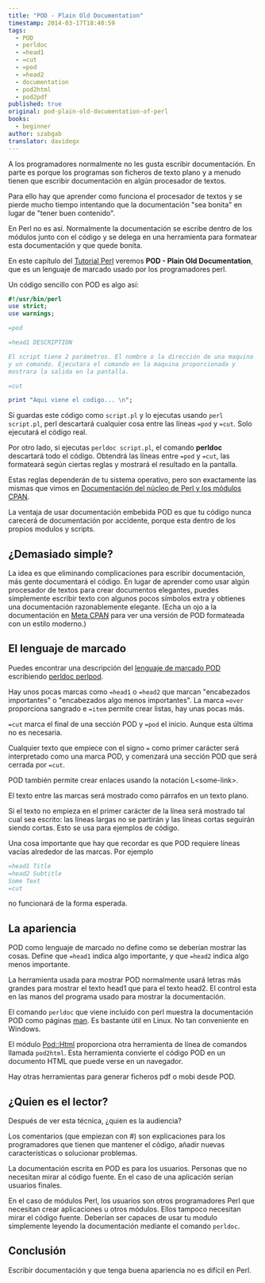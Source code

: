 ```yaml
---
title: "POD - Plain Old Documentation"
timestamp: 2014-03-17T18:40:59
tags:
  - POD
  - perldoc
  - =head1
  - =cut
  - =pod
  - =head2
  - documentation
  - pod2html
  - pod2pdf
published: true
original: pod-plain-old-documentation-of-perl
books:
  - beginner
author: szabgab
translator: davidegx
---
```



A los programadores normalmente no les gusta escribir documentación. En parte
es porque los programas son ficheros de texto plano y a menudo
tienen que escribir documentación en algún procesador de textos.

Para ello hay que aprender como funciona el procesador de textos y se pierde
mucho tiempo intentando que la documentación "sea bonita" en lugar de "tener
buen contenido".

En Perl no es así. Normalmente la documentación se escribe dentro
de los módulos junto con el código y se delega en una herramienta
para formatear esta documentación y que quede bonita.


En este capítulo del [Tutorial Perl](/perl-tutorial)
veremos <b>POD - Plain Old Documentation</b>, que es un lenguaje
de marcado usado por los programadores perl.

Un código sencillo con POD es algo así:

```perl
#!/usr/bin/perl
use strict;
use warnings;

=pod

=head1 DESCRIPTION

El script tiene 2 parámetros. El nombre o la dirección de una maquina
y un comando. Ejecutara el comando en la maquina proporcionada y
mostrara la salida en la pantalla.

=cut

print "Aqui viene el codigo... \n";
```

Si guardas este código como `script.pl` y lo ejecutas usando `perl script.pl`,
perl descartará cualquier cosa entre las líneas `=pod` y `=cut`.
Solo ejecutará el código real.

Por otro lado, si ejecutas `perldoc script.pl`, el comando <b>perldoc</b>
descartará todo el código. Obtendrá las líneas entre `=pod` y `=cut`,
las formateará según ciertas reglas y mostrará el resultado en la pantalla.

Estas reglas dependerán de tu sistema operativo, pero son exactamente las mismas
que vimos en 
[Documentación del núcleo de Perl y los módulos CPAN](/documentacion-nucleo-perl-modulos-cpan).

La ventaja de usar documentación embebida POD es que tu código nunca carecerá de
documentación por accidente, porque esta dentro de los propios modulos y scripts.

## ¿Demasiado simple?

La idea es que eliminando complicaciones para escribir documentación, más
gente documentará el código. En lugar de aprender como usar algún procesador
de textos para crear documentos elegantes, puedes simplemente escribir texto
con algunos pocos símbolos extra y obtienes una documentación razonablemente
elegante. (Echa un ojo a la documentación en [Meta CPAN](http://metacpan.org/)
para ver una versión de POD formateada con un estilo moderno.)

## El lenguaje de marcado

Puedes encontrar una descripción del [lenguaje de marcado POD](http://perldoc.perl.org/perlpod.html)
escribiendo [perldoc perlpod](http://perldoc.perl.org/perlpod.html).

Hay unos pocas marcas como `=head1` o `=head2`
que marcan "encabezados importantes" o "encabezados algo menos importantes".
La marca `=over` proporciona sangrado e `=item`
permite crear listas, hay unas pocas más.

`=cut` marca el final de una sección POD y 
`=pod` el inicio. Aunque esta última no es necesaria.

Cualquier texto que empiece con el signo `=` como primer carácter será
interpretado como una marca POD, y comenzará una sección POD que será cerrada
por `=cut`.

POD también permite crear enlaces usando la notación L&lt;some-link>.

El texto entre las marcas será mostrado como párrafos en un texto plano.

Si el texto no empieza en el primer carácter de la línea será mostrado tal
cual sea escrito: las líneas largas no se partirán y las líneas cortas seguirán
siendo cortas. Esto se usa para ejemplos de código.

Una cosa importante que hay que recordar es que POD requiere líneas vacías alrededor
de las marcas.
Por ejemplo

```perl
=head1 Title
=head2 Subtitle
Some Text
=cut
```

no funcionará de la forma esperada.

## La apariencia

POD como lenguaje de marcado no define como se deberían mostrar las cosas.
Define que `=head1` indica algo importante, y que `=head2` indica algo menos importante.

La herramienta usada para mostrar POD normalmente usará letras más grandes para mostrar
el texto head1 que para el texto head2. El control esta en las manos del programa
usado para mostrar la documentación.

El comando `perldoc` que viene incluido con perl muestra la documentación
POD como páginas [man](http://es.wikipedia.org/wiki/Man_%28Unix%29). Es bastante útil en Linux.
No tan conveniente en Windows.

El módulo [Pod::Html](https://metacpan.org/pod/Pod::Html) proporciona
otra herramienta de línea de comandos llamada `pod2html`. Esta herramienta
convierte el código POD en un documento HTML que puede verse en un navegador.

Hay otras herramientas para generar ficheros pdf o mobi desde POD.

## ¿Quien es el lector?

Después de ver esta técnica, ¿quien es la audiencia?

Los comentarios (que empiezan con #) son explicaciones para
los programadores que tienen que mantener el código, añadir
nuevas características o solucionar problemas.

La documentación escrita en POD es para los usuarios. Personas que
no necesitan mirar al código fuente. En el caso de una aplicación
serían usuarios finales.

En el caso de módulos Perl, los usuarios son otros programadores Perl
que necesitan crear aplicaciones u otros módulos. Ellos tampoco necesitan
mirar el código fuente. Deberían ser capaces de usar tu modulo simplemente
leyendo la documentación mediante el comando `perldoc`.


## Conclusión

Escribir documentación y que tenga buena apariencia no es difícil en Perl.



